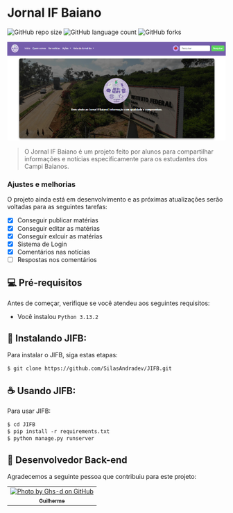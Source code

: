 # Jornal IF Baiano

![GitHub repo size](https://img.shields.io/github/repo-size/SilasAndradev/JIFB?style=for-the-badge)
![GitHub language count](https://img.shields.io/github/languages/count/SilasAndradev/JIFB?style=for-the-badge)
![GitHub forks](https://img.shields.io/github/forks/SilasAndradev/JIFB?style=for-the-badge)

<img src="static/img/exemplo_site.png" alt="Exemplo imagem">

> O Jornal IF Baiano é um projeto feito por alunos para compartilhar informações e notícias especificamente para os estudantes dos Campi Baianos.

### Ajustes e melhorias

O projeto ainda está em desenvolvimento e as próximas atualizações serão voltadas para as seguintes tarefas:

- [x] Conseguir publicar matérias
- [x] Conseguir editar as matérias
- [x] Conseguir exlcuir as matérias
- [x] Sistema de Login
- [x] Comentários nas notícias
- [ ] Respostas nos comentários

## 💻 Pré-requisitos

Antes de começar, verifique se você atendeu aos seguintes requisitos:

- Você instalou `Python 3.13.2`
<!-- Você tem uma máquina `<Windows / Linux / Mac>`. Indique qual sistema operacional é compatível / não compatível.
- Você leu `<guia / link / documentação_relacionada_ao_projeto>`.>-->

## 🚀 Instalando JIFB:

Para instalar o JIFB, siga estas etapas:

```
$ git clone https://github.com/SilasAndradev/JIFB.git
```

## ☕ Usando JIFB:

Para usar JIFB:

```
$ cd JIFB
$ pip install -r requirements.txt
$ python manage.py runserver
```



## 🤝 Desenvolvedor Back-end

Agradecemos a seguinte pessoa que contribuiu para este projeto:

<table>
  <tr>
    <td align="center"> 
      <a href="https://github.com/Ghs-d" title="Front-End Developer"> 
      <img src="https://avatars.githubusercontent.com/u/186340489" width="100px;" alt="Photo by Ghs-d on GitHub"/>
      <br> 
      <sub> 
        <b>
          Guilherme
        </b> 
      </sub> 
    </a> 
    </td>
  </tr>
</table>
